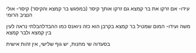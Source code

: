 
עידו- אם זרקו את בר קמצא גם זרקו אותך קיסר (במפגש בר קמצא והקיסר)
קיסר- אולי הנציב הרומי

משה ועידו- המום שמטיל בר קמצא בקרבן הוא כזה ניואנס כמו ההבדלהבלתי נראה לעין בין קמצא ולבר קמצא

בסעדוה שי מחנות, יש גוף שלישי, אין זהות אישית

